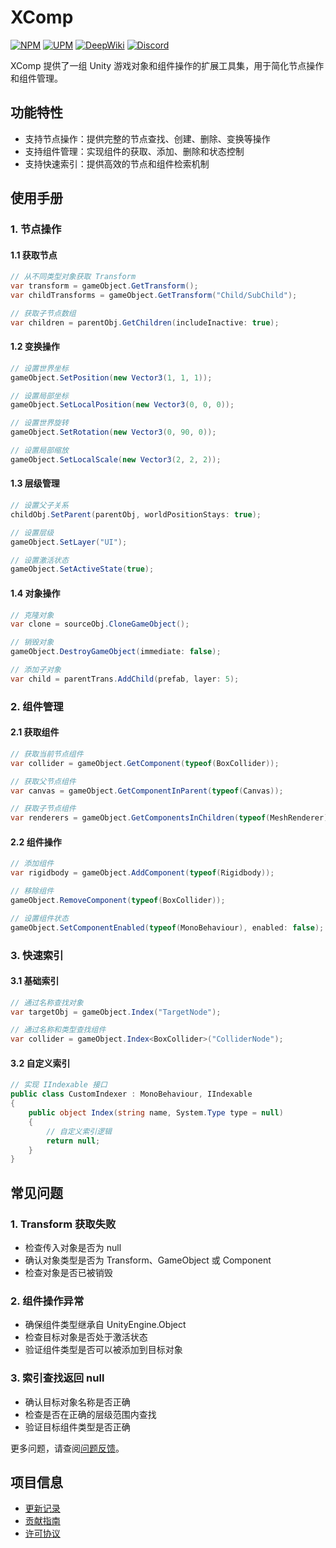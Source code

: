 # XComp

[![NPM](https://img.shields.io/npm/v/io.eframework.unity.utility?label=NPM&logo=npm)](https://www.npmjs.com/package/io.eframework.unity.utility)
[![UPM](https://img.shields.io/npm/v/io.eframework.unity.utility?label=UPM&logo=unity&registry_uri=https://package.openupm.com)](https://openupm.com/packages/io.eframework.unity.utility)
[![DeepWiki](https://img.shields.io/badge/DeepWiki-Explore-blue)](https://deepwiki.com/eframework-io/Unity.Utility)
[![Discord](https://img.shields.io/discord/1422114598835851286?label=Discord&logo=discord)](https://discord.gg/XMPx2wXSz3)

XComp 提供了一组 Unity 游戏对象和组件操作的扩展工具集，用于简化节点操作和组件管理。

## 功能特性

- 支持节点操作：提供完整的节点查找、创建、删除、变换等操作
- 支持组件管理：实现组件的获取、添加、删除和状态控制
- 支持快速索引：提供高效的节点和组件检索机制

## 使用手册

### 1. 节点操作

#### 1.1 获取节点
```csharp
// 从不同类型对象获取 Transform
var transform = gameObject.GetTransform();
var childTransforms = gameObject.GetTransform("Child/SubChild");

// 获取子节点数组
var children = parentObj.GetChildren(includeInactive: true);
```

#### 1.2 变换操作
```csharp
// 设置世界坐标
gameObject.SetPosition(new Vector3(1, 1, 1));

// 设置局部坐标
gameObject.SetLocalPosition(new Vector3(0, 0, 0));

// 设置世界旋转
gameObject.SetRotation(new Vector3(0, 90, 0));

// 设置局部缩放
gameObject.SetLocalScale(new Vector3(2, 2, 2));
```

#### 1.3 层级管理
```csharp
// 设置父子关系
childObj.SetParent(parentObj, worldPositionStays: true);

// 设置层级
gameObject.SetLayer("UI");

// 设置激活状态
gameObject.SetActiveState(true);
```

#### 1.4 对象操作
```csharp
// 克隆对象
var clone = sourceObj.CloneGameObject();

// 销毁对象
gameObject.DestroyGameObject(immediate: false);

// 添加子对象
var child = parentTrans.AddChild(prefab, layer: 5);
```

### 2. 组件管理

#### 2.1 获取组件
```csharp
// 获取当前节点组件
var collider = gameObject.GetComponent(typeof(BoxCollider));

// 获取父节点组件
var canvas = gameObject.GetComponentInParent(typeof(Canvas));

// 获取子节点组件
var renderers = gameObject.GetComponentsInChildren(typeof(MeshRenderer));
```

#### 2.2 组件操作
```csharp
// 添加组件
var rigidbody = gameObject.AddComponent(typeof(Rigidbody));

// 移除组件
gameObject.RemoveComponent(typeof(BoxCollider));

// 设置组件状态
gameObject.SetComponentEnabled(typeof(MonoBehaviour), enabled: false);
```

### 3. 快速索引

#### 3.1 基础索引
```csharp
// 通过名称查找对象
var targetObj = gameObject.Index("TargetNode");

// 通过名称和类型查找组件
var collider = gameObject.Index<BoxCollider>("ColliderNode");
```

#### 3.2 自定义索引
```csharp
// 实现 IIndexable 接口
public class CustomIndexer : MonoBehaviour, IIndexable
{
    public object Index(string name, System.Type type = null)
    {
        // 自定义索引逻辑
        return null;
    }
}
```

## 常见问题

### 1. Transform 获取失败
- 检查传入对象是否为 null
- 确认对象类型是否为 Transform、GameObject 或 Component
- 检查对象是否已被销毁

### 2. 组件操作异常
- 确保组件类型继承自 UnityEngine.Object
- 检查目标对象是否处于激活状态
- 验证组件类型是否可以被添加到目标对象

### 3. 索引查找返回 null
- 确认目标对象名称是否正确
- 检查是否在正确的层级范围内查找
- 验证目标组件类型是否正确

更多问题，请查阅[问题反馈](../CONTRIBUTING.md#问题反馈)。

## 项目信息

- [更新记录](../CHANGELOG.md)
- [贡献指南](../CONTRIBUTING.md)
- [许可协议](../LICENSE.md)